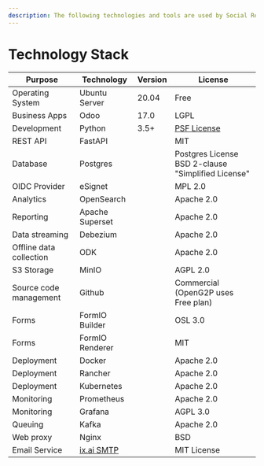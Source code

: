 ```yaml
---
description: The following technologies and tools are used by Social Registry
---
```


# Technology Stack

| Purpose                 | Technology                                  | Version | License                                                           |
| ----------------------- | ------------------------------------------- | ------- | ----------------------------------------------------------------- |
| Operating System        | Ubuntu Server                               | 20.04   | Free                                                              |
| Business Apps           | Odoo                                        | 17.0    | LGPL                                                              |
| Development             | Python                                      | 3.5+    | [PSF License](https://docs.python.org/3/license.html#psf-license) |
| REST API                | FastAPI                                     |         | MIT                                                               |
| Database                | Postgres                                    |         | Postgres License BSD 2-clause "Simplified License"                |
| OIDC Provider           | eSignet                                     |         | MPL 2.0                                                           |
| Analytics               | OpenSearch                                  |         | Apache 2.0                                                        |
| Reporting               | Apache Superset                             |         | Apache 2.0                                                        |
| Data streaming          | Debezium                                    |         | Apache 2.0                                                        |
| Offline data collection | ODK                                         |         | Apache 2.0                                                        |
| S3 Storage              | MinIO                                       |         | AGPL 2.0                                                          |
| Source code management  | Github                                      |         | Commercial (OpenG2P uses Free plan)                               |
| Forms                   | FormIO Builder                              |         | OSL 3.0                                                           |
| Forms                   | FormIO Renderer                             |         | MIT                                                               |
| Deployment              | Docker                                      |         | Apache 2.0                                                        |
| Deployment              | Rancher                                     |         | Apache 2.0                                                        |
| Deployment              | Kubernetes                                  |         | Apache 2.0                                                        |
| Monitoring              | Prometheus                                  |         | Apache 2.0                                                        |
| Monitoring              | Grafana                                     |         | AGPL 3.0                                                          |
| Queuing                 | Kafka                                       |         | Apache 2.0                                                        |
| Web proxy               | Nginx                                       |         | BSD                                                               |
| Email Service           | [ix.ai SMTP](https://gitlab.com/ix.ai/smtp) |         | MIT License                                                       |

